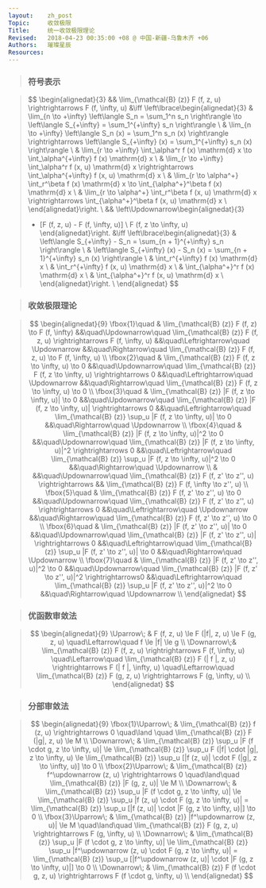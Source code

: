 ```yaml
---
layout:    zh_post
Topic:     收敛极限
Title:     统一收敛极限理论
Revised:   2018-04-23 00:35:00 +08 @ 中国-新疆-乌鲁木齐 +06
Authors:   璀璨星辰
Resources:
---
```


> ### 符号表示

> $$
> \begin{alignedat}{3}
> && \lim_{\mathcal{B} (z)} F (f, z, u) \rightrightarrows F (f, \infty, u) &\iff \left\lbrace\begin{alignedat}{3}
>                                                                                & \lim_{n \to +\infty} \left\langle S_n = \sum_1^n s_n \right\rangle \to \left\langle S_{+\infty} = \sum_1^{+\infty} s_n \right\rangle \\
>                                                                                & \lim_{n \to +\infty} \left\langle S_n (x) = \sum_1^n s_n (x) \right\rangle \rightrightarrows \left\langle S_{+\infty} (x) = \sum_1^{+\infty} s_n (x) \right\rangle \\
>                                                                                & \lim_{r \to +\infty} \int_\alpha^r f (x) \mathrm{d} x \to \int_\alpha^{+\infty} f (x) \mathrm{d} x \\
>                                                                                & \lim_{r \to +\infty} \int_\alpha^r f (x, u) \mathrm{d} x \rightrightarrows \int_\alpha^{+\infty} f (x, u) \mathrm{d} x \\
>                                                                                & \lim_{r \to \alpha^+} \int_r^\beta f (x) \mathrm{d} x \to \int_{\alpha^+}^\beta f (x) \mathrm{d} x \\
>                                                                                & \lim_{r \to \alpha^+} \int_r^\beta f (x, u) \mathrm{d} x \rightrightarrows \int_{\alpha^+}^\beta f (x, u) \mathrm{d} x \\
>                                                                                \end{alignedat}\right. \\
> && \left\Updownarrow\begin{alignedat}{3}
>    - [F (f, z, u) - F (f, \infty, u)] \\
>    F (f, z \to \infty, u)
>    \end{alignedat}\right. &\iff \left\lbrace\begin{alignedat}{3}
>                                 & \left\langle S_{+\infty} - S_n = \sum_{n + 1}^{+\infty} s_n \right\rangle \\
>                                 & \left\langle S_{+\infty} (x) - S_n (x) = \sum_{n + 1}^{+\infty} s_n (x) \right\rangle \\
>                                 & \int_r^{+\infty} f (x) \mathrm{d} x \\
>                                 & \int_r^{+\infty} f (x, u) \mathrm{d} x \\
>                                 & \int_{\alpha^+}^r f (x) \mathrm{d} x \\
>                                 & \int_{\alpha^+}^r f (x, u) \mathrm{d} x \\
>                                 \end{alignedat}\right. \\ 
> \end{alignedat}
> $$
>

> ### 收敛极限理论

> $$
> \begin{alignedat}{9}
> \fbox{1}\quad & \lim_{\mathcal{B} (z)} F (f, z) \to F (f, \infty)       &&\quad\Updownarrow\quad \lim_{\mathcal{B} (z)} F (f, z, u) \rightrightarrows F (f, \infty, u) &&\quad\Leftrightarrow\quad \Updownarrow                                                   &&\quad\Rightarrow\quad \lim_{\mathcal{B} (z)} F (f, z, u) \to F (f, \infty, u) \\
> \fbox{2}\quad & \lim_{\mathcal{B} (z)} F (f, z \to \infty, u) \to 0     &&\quad\Updownarrow\quad \lim_{\mathcal{B} (z)} F (f, z \to \infty, u) \rightrightarrows 0     &&\quad\Leftrightarrow\quad \Updownarrow                                                   &&\quad\Rightarrow\quad \lim_{\mathcal{B} (z)} F (f, z \to \infty, u) \to 0     \\
> \fbox{3}\quad & \lim_{\mathcal{B} (z)} |F (f, z \to \infty, u)| \to 0   &&\quad\Updownarrow\quad \lim_{\mathcal{B} (z)} |F (f, z \to \infty, u)| \rightrightarrows 0   &&\quad\Leftrightarrow\quad \lim_{\mathcal{B} (z)} \sup_u |F (f, z \to \infty, u)| \to 0   &&\quad\Rightarrow\quad \Updownarrow                                            \\
> \fbox{4}\quad & \lim_{\mathcal{B} (z)} |F (f, z \to \infty, u)|^2 \to 0 &&\quad\Updownarrow\quad \lim_{\mathcal{B} (z)} |F (f, z \to \infty, u)|^2 \rightrightarrows 0 &&\quad\Leftrightarrow\quad \lim_{\mathcal{B} (z)} \sup_u |F (f, z \to \infty, u)|^2 \to 0 &&\quad\Rightarrow\quad \Updownarrow                                            \\
>               &                                                         &&\quad\Updownarrow\quad \lim_{\mathcal{B} (z)} F (f, z' \to z'', u) \rightrightarrows         && \lim_{\mathcal{B} (z)} F (f, \infty \to z'', u)                                                                                                                         \\
> \fbox{5}\quad & \lim_{\mathcal{B} (z)} F (f, z' \to z'', u) \to 0       &&\quad\Updownarrow\quad \lim_{\mathcal{B} (z)} F (f, z' \to z'', u) \rightrightarrows 0       &&\quad\Leftrightarrow\quad \Updownarrow                                                   &&\quad\Rightarrow\quad \lim_{\mathcal{B} (z)} F (f, z' \to z'', u) \to 0       \\
> \fbox{6}\quad & \lim_{\mathcal{B} (z)} |F (f, z' \to z'', u)| \to 0     &&\quad\Updownarrow\quad \lim_{\mathcal{B} (z)} |F (f, z' \to z'', u)| \rightrightarrows 0     &&\quad\Leftrightarrow\quad \lim_{\mathcal{B} (z)} \sup_u |F (f, z' \to z'', u)| \to 0     &&\quad\Rightarrow\quad \Updownarrow                                            \\
> \fbox{7}\quad & \lim_{\mathcal{B} (z)} |F (f, z' \to z'', u)|^2 \to 0   &&\quad\Updownarrow\quad \lim_{\mathcal{B} (z)} |F (f, z' \to z'', u)|^2 \rightrightarrows0    &&\quad\Leftrightarrow\quad \lim_{\mathcal{B} (z)} \sup_u |F (f, z' \to z'', u)|^2 \to 0   &&\quad\Rightarrow\quad \Updownarrow                                            \\
> \end{alignedat}
> $$
>

> ### 优函数审敛法

> $$
> \begin{alignedat}{9}
> \Uparrow\;  & F (f, z, u) \le F (|f|, z, u) \le F (g, z, u) \quad\Leftarrow\quad f \le |f| \le g \\
> \Downarrow\;& \lim_{\mathcal{B} (z)} F (f, z, u) \rightrightarrows F (f, \infty, u) \quad\Leftarrow\quad \lim_{\mathcal{B} (z)} F (| f |, z, u) \rightrightarrows F (| f |, \infty, u) \quad\Leftarrow\quad \lim_{\mathcal{B} (z)} F (g, z, u) \rightrightarrows F (g, \infty, u) \\
> \end{alignedat}
> $$
>

> ### 分部审敛法

> $$
> \begin{alignedat}{9}
> \fbox{1}\Uparrow\; & \lim_{\mathcal{B} (z)} f (z, u) \rightrightarrows 0 \quad\land \quad \lim_{\mathcal{B} (z)} F (|g|, z, u) \le M \\
> \Downarrow\;       & \lim_{\mathcal{B} (z)} \sup_u |F (f \cdot g, z \to \infty, u)| \le \lim_{\mathcal{B} (z)} \sup_u F (|f| \cdot |g|, z \to \infty, u) \le \lim_{\mathcal{B} (z)} \sup_u [|f (z, u)| \cdot F (|g|, z \to \infty, u)] \to 0 \\
> \fbox{2}\Uparrow\; & \lim_{\mathcal{B} (z)} f^\updownarrow (z, u) \rightrightarrows 0 \quad\land\quad \lim_{\mathcal{B} (z)} |F (g, z, u)| \le M \\
> \Downarrow\;       & \lim_{\mathcal{B} (z)} \sup_u |F (f \cdot g, z \to \infty, u)| \le \lim_{\mathcal{B} (z)} \sup_u |f (z, u) \cdot F (g, z \to \infty, u)| = \lim_{\mathcal{B} (z)} \sup_u [|f (z, u)| \cdot |F (g, z \to \infty, u)|] \to 0 \\
> \fbox{3}\Uparrow\; & \lim_{\mathcal{B} (z)} |f^\updownarrow (z, u)| \le M \quad\land\quad \lim_{\mathcal{B} (z)} F (g, z, u) \rightrightarrows F (g, \infty, u) \\
> \Downarrow\;       & \lim_{\mathcal{B} (z)} \sup_u |F (f \cdot g, z \to \infty, u)| \le \lim_{\mathcal{B} (z)} \sup_u |f^\updownarrow (z, u) \cdot F (g, z \to \infty, u)| = \lim_{\mathcal{B} (z)} \sup_u [|f^\updownarrow (z, u)| \cdot |F (g, z \to \infty, u)|] \to 0 \\
> \Downarrow\;       & \lim_{\mathcal{B} (z)} F (f \cdot g, z, u) \rightrightarrows F (f \cdot g, \infty, u) \\
> \end{alignedat}
> $$
>